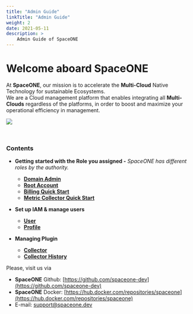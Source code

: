 ```yaml
---
title: "Admin Guide"
linkTitle: "Admin Guide"
weight: 2
date: 2021-05-11
description: >
    Admin Guide of SpaceONE
---
```


# Welcome aboard SpaceONE

At **SpaceONE**, our mission is to accelerate the **Multi-Cloud** Native Technology for sustainable Ecosystems.
<br/>
We are a Cloud management platform that enables integrating all **Multi-Clouds** regardless of the platforms, in order to boost and maximize your operational efficiency in management.

![](/docs/guides/admin_guide/img/admin_guide_main_01.png)

<br/>

### **Contents**

* **Getting started with the Role you assigned -** _SpaceONE has different roles by the authority._
  
    * [**Domain Admin**](getting-started/domain-admin)
    * [**Root Account**](getting-started/root-account)
    * [**Billing Quick Start**](getting-started/billing-quick-start)
    * [**Metric Collector Quick Start**](getting-started/metric-collector-quick-start)
* **Set up IAM & manage users**
    * [**User**](identity/user)
    * [**Profile**](etc/profile)
* **Managing Plugin**
    * [**Collector**](plugin/collector)
    * [**Collector History**](management/collector-history)



Please, visit us via

* **SpaceONE**  Github: [https://github.com/spaceone-dev](https://github.com/spaceone-dev)
* **SpaceONE**  Docker: [https://hub.docker.com/repositories/spaceone](https://hub.docker.com/repositories/spaceone)
* E-mail: support@spaceone.dev

<br/>
<br/>

